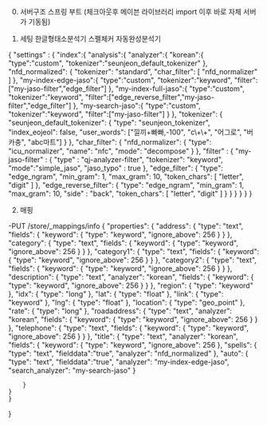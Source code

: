 0. 서버구조
스프링 부트 (체크아웃후 메이븐 라이브러리 import 이후 바로 자체 서버가 기동됨)

1. 세팅
한글형태소분석기
스펠체커
자동완성분석기

{
   "settings" : {
     "index":{
       "analysis":{
         "analyzer":{
           "korean":{
             "type":"custom",
             "tokenizer":"seunjeon_default_tokenizer"
           },
          "nfd_normalized": {
            "tokenizer": "standard",
            "char_filter": [
              "nfd_normalizer"
            ]
          },
          "my-index-edge-jaso":{
	        "type":"custom",
	        "tokenizer":"keyword",
	        "filter":["my-jaso-filter","edge_filter"]
	      },
	      "my-index-full-jaso":{
	        "type":"custom",
	        "tokenizer":"keyword",
	        "filter":["edge_reverse_filter","my-jaso-filter","edge_filter"]
	      },
	     "my-search-jaso":{
	        "type":"custom",
	        "tokenizer":"keyword",
	        "filter":["my-jaso-filter"]
	      }
         },
         "tokenizer": {
           "seunjeon_default_tokenizer": {
             "type": "seunjeon_tokenizer",
             "index_eojeol": false,
             "user_words": ["낄끼+빠빠,-100", "c\\+\\+", "어그로", "버카충", "abc마트"]
           }
         },
        "char_filter": {
          "nfd_normalizer": {
            "type": "icu_normalizer",
            "name": "nfc",
            "mode": "decompose"
          }
        },
        "filter" : {
            "my-jaso-filter" : {
                "type" : "qj-analyzer-filter",
                "tokenizer": "keyword",
                "mode":"simple_jaso",
                "jaso_typo" : true
            },
            "edge_filter": {
              "type": "edge_ngram",
              "min_gram": 1,
              "max_gram": 10,
              "token_chars": [
                "letter",
                "digit"
              ]
            },
        	"edge_reverse_filter": {
              "type": "edge_ngram",
              "min_gram": 1,
              "max_gram": 10,
              "side" : "back",
              "token_chars": [
                "letter",
                "digit"
              ]
            }
        }
       } 
     }
   }
 }


 2. 매핑

-PUT /store/_mappings/info
{
"properties": {
    "address": {
        "type": "text",
        "fields": {
            "keyword": {
                "type": "keyword",
                "ignore_above": 256
            }
        }
    },
    "category": {
        "type": "text",
        "fields": {
            "keyword": {
                "type": "keyword",
                "ignore_above": 256
            }
        }
    },
    "category1": {
        "type": "text",
        "fields": {
            "keyword": {
                "type": "keyword",
                "ignore_above": 256
            }
        }
    },
    "category2": {
        "type": "text",
        "fields": {
            "keyword": {
                "type": "keyword",
                "ignore_above": 256
            }
        }
    },
    "description": {
        "type": "text",
        "analyzer": "korean",
        "fields": {
            "keyword": {
                "type": "keyword",
                "ignore_above": 256
            }
        }
    },
    "region": {
        "type": "keyword"
    },
    "idx": {
        "type": "long"
    },
    "lat": {
        "type": "float"
    },
    "link": {
        "type": "keyword"
    },
    "lng": {
        "type": "float"
    },
    "location": {
        "type": "geo_point"
    },
    "rate": {
        "type": "long"
    },
    "roadaddress": {
        "type": "text",
        "analyzer": "korean",
        "fields": {
            "keyword": {
                "type": "keyword",
                "ignore_above": 256
            }
        }
    },
    "telephone": {
        "type": "text",
        "fields": {
            "keyword": {
                "type": "keyword",
                "ignore_above": 256
            }
        }
    },
    "title": {
        "type": "text",
        "analyzer": "korean",
        "fields": {
            "keyword": {
                "type": "keyword",
                "ignore_above": 256
            },
            "spells": {
                "type": "text",
                "fielddata":"true",
                "analyzer": "nfd_normalized"
            },
            "auto": {
                "type": "text",
                "fielddata":"true",
                "analyzer": "my-index-edge-jaso",
                "search_analyzer": "my-search-jaso"
            }

        }
    }
	}
}

